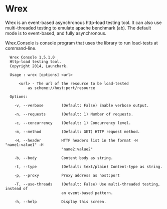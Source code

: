 Wrex
====

Wrex is an event-based asynchronous http-load testing tool. It can also use multi-threaded testing to emulate apache benchmark (ab). The default mode is to event-based, and fully asynchronous.

Wrex.Console is console program that uses the library to run load-tests at command-line.

      Wrex Console 1.5.1.0
      Http-load testing tool.
      Copyright 2014, Launchark.
      
      Usage : wrex [options] <url>
      
          <url> - The url of the resource to be load-tested
              as scheme://host:port/resource
      
      Options:
      
        -v, --verbose        (Default: False) Enable verbose output.
      
        -n, --requests       (Default: 1) Number of requests.
      
        -c, --concurrency    (Default: 1) Concurrency level.
      
        -m, --method         (Default: GET) HTTP request method.
      
        -H, --header         HTTP headers list in the format -H "name1:value1" -H
                             "name2:value2"
      
        -b, --body           Content body as string.
      
        -t, --type           (Default: text/plain) Content-type as string.
      
        -p, --proxy          Proxy address as host:port
      
        -T, --use-threads    (Default: False) Use multi-threaded testing, instead of
                             an event-based pattern.
      
        -h, --help           Display this screen.
